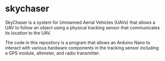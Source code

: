 # skychaser

SkyChaser is a system for Unmanned Aerial Vehicles (UAVs) that allows a UAV to follow an object using a physical tracking sensor that communicates its location to the UAV.

The code in this repository is a program that allows an Arduino Nano to interact with various hardware components in the tracking sensor including a GPS module, altimeter, and
radio transmitter.
